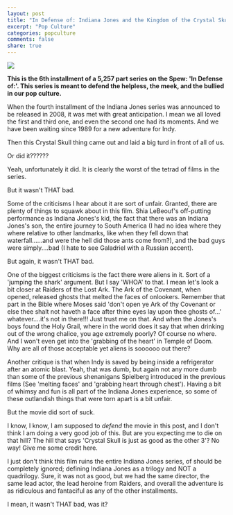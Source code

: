 ```yaml
---
layout: post
title: "In Defense of: Indiana Jones and the Kingdom of the Crystal Skull"
excerpt: "Pop Culture"
categories: popculture
comments: false
share: true
---
```


![](http://cdn-static.denofgeek.com/sites/denofgeek/files/styles/main_wide/public/indiana_jones_and_the_kingdom_of_the_crystal_skull_poster.jpg?itok=1SK62CaO)


**This is the 6th installment of a 5,257 part series on the Spew: 'In Defense of:'. This series is meant to defend the helpless, the meek, and the bullied in our pop culture.**



When the fourth installment of the Indiana Jones series was announced to be released in 2008, it was met with great anticipation. I mean we all loved the first and third one, and even the second one had its moments. And we have been waiting since 1989 for a new adventure for Indy. 


Then this Crystal Skull thing came out and laid a big turd in front of all of us.


Or did it??????



Yeah, unfortunately it did. It is clearly the worst of the tetrad of films in the series. 


But it wasn't THAT bad.



Some of the criticisms I hear about it are sort of unfair. Granted, there are plenty of things to squawk about in this film. Shia LeBeouf's off-putting performance as Indiana Jones's kid, the fact that there was an Indiana Jones's son, the entire journey to South America (I had no idea where they where relative to other landmarks, like when they fell down that waterfall......and were the hell did those ants come from?), and the bad guys were simply....bad (I hate to see Galadriel with a Russian accent). 


But again, it wasn't THAT bad.



One of the biggest criticisms is the fact there were aliens in it. Sort of a 'jumping the shark' argument. But I say 'WHOA' to that. I mean let's look a bit closer at Raiders of the Lost Ark. The Ark of the Covenant, when opened, released ghosts that melted the faces of onlookers. Remember that part in the Bible where Moses said 'don't open ye Ark of thy Covenant or else thee shalt not haveth a face after thine eyes lay upon thee ghosts of...' whatever....it's not in there!!! Just trust me on that. And when the Jones's boys found the Holy Grail, where in the world does it say that when drinking out of the wrong chalice, you age extremely poorly? Of course no where. And I won't even get into the 'grabbing of the heart' in Temple of Doom. Why are all of those acceptable yet aliens is soooooo out there? 


Another critique is that when Indy is saved by being inside a refrigerator after an atomic blast. Yeah, that was dumb, but again not any more dumb than some of the previous shenanigans Spielberg introduced in the previous films (See 'melting faces' and 'grabbing heart through chest'). Having a bit of whimsy and fun is all part of the Indiana Jones experience, so some of these outlandish things that were torn apart is a bit unfair.



But the movie did sort of suck.



I know, I know, I am supposed to *defend* the movie in this post, and I don't think I am doing a very good job of this. But are you expecting me to die on that hill? The hill that says 'Crystal Skull is just as good as the other 3'? No way! Give me some credit here.




I just don't think this film ruins the entire Indiana Jones series, of should be completely ignored; defining Indiana Jones as a trilogy and NOT a quadrilogy. Sure, it was not as good, but we had the same director, the same lead actor, the lead heroine from Raiders, and overall the adventure is as ridiculous and fantaciful as any of the other installments. 



I mean, it wasn't THAT bad, was it?





